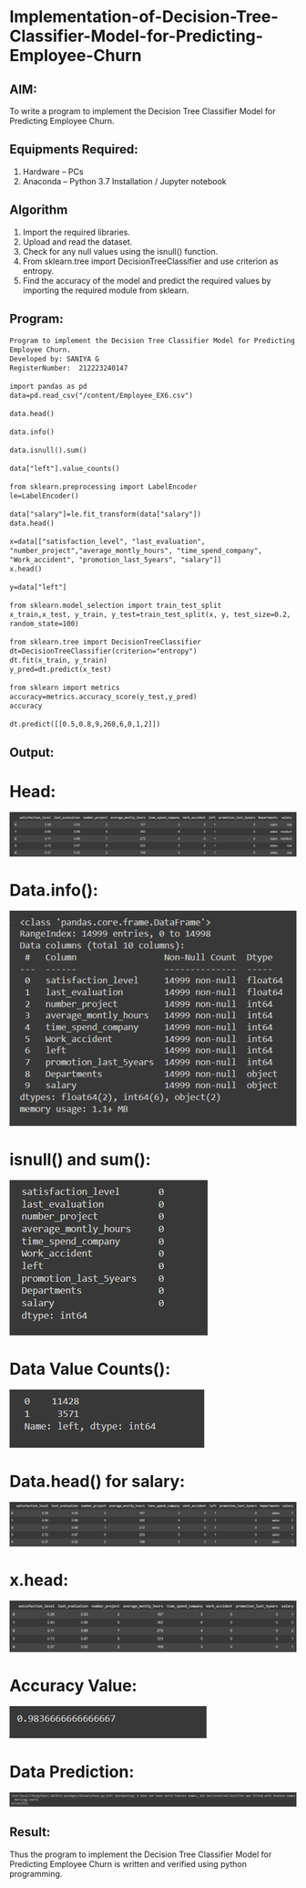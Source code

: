 # Implementation-of-Decision-Tree-Classifier-Model-for-Predicting-Employee-Churn

## AIM:
To write a program to implement the Decision Tree Classifier Model for Predicting Employee Churn.

## Equipments Required:
1. Hardware – PCs
2. Anaconda – Python 3.7 Installation / Jupyter notebook

## Algorithm
1. Import the required libraries.
2. Upload and read the dataset.
3. Check for any null values using the isnull() function.
4. From sklearn.tree import DecisionTreeClassifier and use criterion as entropy.
5. Find the accuracy of the model and predict the required values by importing the required module from sklearn.

## Program:
```
Program to implement the Decision Tree Classifier Model for Predicting Employee Churn.
Developed by: SANIYA G
RegisterNumber:  212223240147

import pandas as pd
data=pd.read_csv("/content/Employee_EX6.csv")

data.head()

data.info()

data.isnull().sum()

data["left"].value_counts()

from sklearn.preprocessing import LabelEncoder
le=LabelEncoder()

data["salary"]=le.fit_transform(data["salary"])
data.head()

x=data[["satisfaction_level", "last_evaluation", "number_project","average_montly_hours", "time_spend_company", "Work_accident", "promotion_last_5years", "salary"]]
x.head()

y=data["left"]

from sklearn.model_selection import train_test_split
x_train,x_test, y_train, y_test=train_test_split(x, y, test_size=0.2, random_state=100)

from sklearn.tree import DecisionTreeClassifier
dt=DecisionTreeClassifier(criterion="entropy")
dt.fit(x_train, y_train)
y_pred=dt.predict(x_test)

from sklearn import metrics
accuracy=metrics.accuracy_score(y_test,y_pred)
accuracy

dt.predict([[0.5,0.8,9,260,6,0,1,2]])
```

## Output:
# Head:
![alt text](<Screenshot 2024-04-03 173430.png>)
#  Data.info():
![alt text](2.png)
# isnull() and sum():
![alt text](3.png)
# Data Value Counts():
![alt text](4.png)
# Data.head() for salary:
![alt text](5.png)
# x.head:
![alt text](6.png)
# Accuracy Value:
![alt text](7.png)
# Data Prediction:
![alt text](8.png)


## Result:
Thus the program to implement the  Decision Tree Classifier Model for Predicting Employee Churn is written and verified using python programming.
